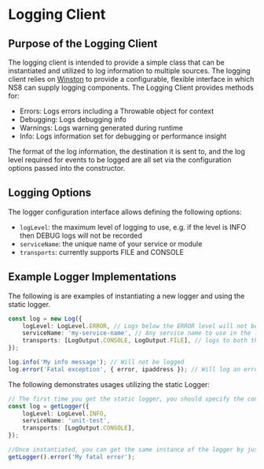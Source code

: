 # Logging Client

## Purpose of the Logging Client

The logging client is intended to provide a simple class that can be instantiated and utilized to log information to multiple sources. The logging client relies on [Winston](https://www.npmjs.com/package/winston) to provide a configurable, flexible interface in which NS8 can supply logging components. The Logging Client provides methods for:

- Errors: Logs errors including a Throwable object for context
- Debugging: Logs debugging info
- Warnings: Logs warning generated during runtime
- Info: Logs information set for debugging or performance insight

The format of the log information, the destination it is sent to, and the log level required for events to be logged are all set via the configuration options passed into the constructor.

## Logging Options

The logger configuration interface allows defining the following options:

- `logLevel`: the maximum level of logging to use, e.g. if the level is INFO then DEBUG logs will not be recorded
- `serviceName`: the unique name of your service or module
- `transports`: currently supports FILE and CONSOLE

## Example Logger Implementations

The following is are examples of instantiating a new logger and using the static logger.

```ts
const log = new Log({
    logLevel: LogLevel.ERROR, // Logs below the ERROR level will not be logged
    serviceName: 'my-service-name', // Any service name to use in the log metadata and filename
    transports: [LogOutput.CONSOLE, LogOutput.FILE], // logs to both the console and the file system
});

log.info('My info message'); // Will not be logged
log.error('Fatal exception', { error, ipaddress }); // Will log an error and serialize the JSON param into the log message
```

The following demonstrates usages utilizing the static Logger:

```ts
// The first time you get the static logger, you should specify the configuration.
const log = getLogger({
    logLevel: LogLevel.INFO,
    serviceName: 'unit-test',
    transports: [LogOutput.CONSOLE],
});

//Once instantiated, you can get the same instance of the logger by just calling
getLogger().error('My fatal error');
```

